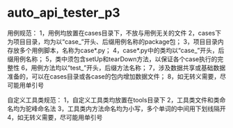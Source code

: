 # auto_api_tester_p3
用例规范：
    1，用例均放置在cases目录下，不放与用例无关的文件
    2，cases下为项目目录，均为以“case_”开头、后缀用例名称的package包；
    3，项目目录内存放多个用例脚本，名称为case*.py；
    4，case*.py中的类均以“case_”开头，后缀用例名称；
    5，类中须包含setUp和tearDown方法，以保证各个case执行的完整性
    6，用例方法均以“test_”开头，后缀方法名称；
    7，涉及数据共享或基础数据准备的，可以在cases目录或各case的包内增加数据文件；
    8，如无转义需要，尽可能用单引号

自定义工具类规范：
    1，自定义工具类均放置在tools目录下
    2，工具类文件和类命名均为驼峰命名法
    3，工具类内方法命名均为小写，多个单词的中间用下划线隔开
    4，如无转义需要，尽可能用单引号